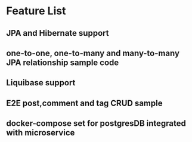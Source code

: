 # Feature List

## JPA and Hibernate support

## one-to-one, one-to-many and many-to-many JPA relationship sample code

## Liquibase support

## E2E post,comment and tag CRUD sample

## docker-compose set for postgresDB integrated with microservice
